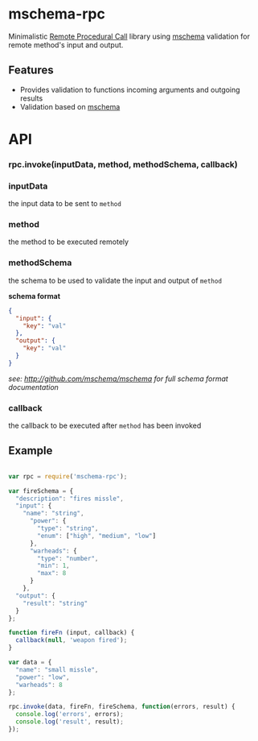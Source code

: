 # mschema-rpc

Minimalistic [Remote Procedural Call](http://en.wikipedia.org/wiki/Remote_procedure_call) library using [mschema](http://mschema.org) validation for remote method's input and output.

## Features

 - Provides validation to functions incoming arguments and outgoing results
 - Validation based on [mschema](http://mschema.org)

# API

### rpc.invoke(inputData, method, methodSchema, callback)

### inputData
the input data to be sent to `method`

### method
the method to be executed remotely

### methodSchema
the schema to be used to validate the input and output of `method`

**schema format**
```json
{
  "input": {
    "key": "val"
  },
  "output": {
    "key": "val"
  }
}
```
*see: http://github.com/mschema/mschema for full schema format documentation*

### callback

the callback to be executed after `method` has been invoked

## Example

```js 

var rpc = require('mschema-rpc');

var fireSchema = {
  "description": "fires missle",
  "input": {
    "name": "string",
      "power": {
        "type": "string",
        "enum": ["high", "medium", "low"]
      },
      "warheads": {
        "type": "number",
        "min": 1,
        "max": 8
      }
    },
  "output": {
    "result": "string"
  }
};

function fireFn (input, callback) {
  callback(null, 'weapon fired');
}

var data = {
  "name": "small missle",
  "power": "low",
  "warheads": 8
};

rpc.invoke(data, fireFn, fireSchema, function(errors, result) {
  console.log('errors', errors);
  console.log('result', result);
});
```